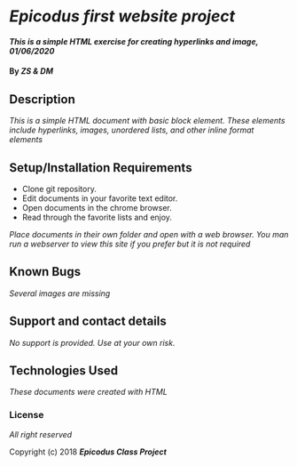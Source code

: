 # _Epicodus first website project_

#### _This is a simple HTML exercise for creating hyperlinks and image, 01/06/2020_

#### By _**ZS & DM**_

## Description

_This is a simple HTML document with basic block element. These elements include hyperlinks, images, unordered lists, and other inline format elements_

## Setup/Installation Requirements

* Clone git repository.
* Edit documents in your favorite text editor.
* Open documents in the chrome browser.  
* Read through the favorite lists and enjoy.

_Place documents in their own folder and open with a web browser. You man run a webserver to view this site if you prefer but it is not required_

## Known Bugs

_Several images are missing_

## Support and contact details

_No support is provided. Use at your own risk._

## Technologies Used

_These documents were created with HTML_

### License

*All right reserved*

Copyright (c) 2018 **_Epicodus Class Project_**